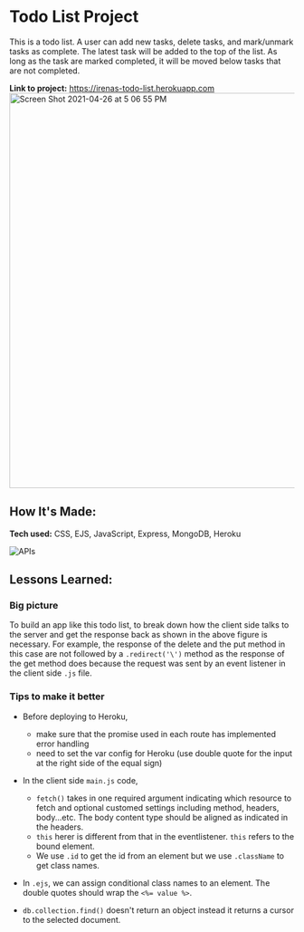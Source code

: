 # Todo List Project
This is a todo list. A user can add new tasks, delete tasks, and mark/unmark tasks as complete. The latest task will be added to the top of the list. As long as the task are marked completed, it will be moved below tasks that are not completed. 

**Link to project:** https://irenas-todo-list.herokuapp.com
<img width="698" alt="Screen Shot 2021-04-26 at 5 06 55 PM" src="https://user-images.githubusercontent.com/51871665/116189518-ea128e80-a6dd-11eb-859b-cf2315f6c428.png">

## How It's Made:

**Tech used:** CSS, EJS, JavaScript, Express, MongoDB, Heroku 

![APIs](https://user-images.githubusercontent.com/51871665/116189542-f4348d00-a6dd-11eb-9b51-bfe83e236d3d.jpeg)


## Lessons Learned:

### Big picture

To build an app like this todo list, to break down how the client side talks to the server and get the response back as shown in the above figure is necessary. For example, the response of the delete and the put method in this case are not followed by a `.redirect('\')` method as the response of the get method does because the request was sent by an event listener in the client side `.js` file. 

### Tips to make it better

* Before deploying to Heroku, 
    * make sure that the promise used in each route has implemented error handling
    * need to set the var config for Heroku (use double quote for the input at the right side of the equal sign)

* In the client side `main.js` code,
    * `fetch()` takes in one required argument indicating which resource to fetch and optional customed settings including method, headers, body...etc. The body content type should be aligned as indicated in the headers.
    * `this` herer is different from that in the eventlistener. `this` refers to the bound element. 
    * We use `.id` to get the id from an element but we use `.className` to get class names.

* In `.ejs`, we can assign conditional class names to an element. The double quotes should wrap the `<%= value %>`.

* `db.collection.find()`  doesn't return an object instead it returns a cursor to the selected document.
